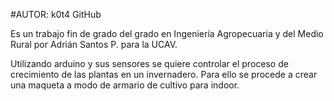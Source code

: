 #AUTOR: k0t4 GitHub 

Es un trabajo fin de grado del grado en Ingeniería Agropecuaria y del Medio Rural por Adrián Santos P. para la UCAV.

Utilizando arduino y sus sensores se quiere controlar el proceso de crecimiento de las plantas en un invernadero. Para ello se procede a crear una maqueta a modo de armario de cultivo para indoor.

